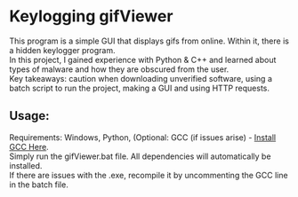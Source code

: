 # Keylogging gifViewer
This program is a simple GUI that displays gifs from online. Within it, there is a hidden keylogger program. \
In this project, I gained experience with Python & C++ and learned about types of malware and how they are obscured from the user. \
Key takeaways: caution when downloading unverified software, using a batch script to run the project, making a GUI and using HTTP requests. 

## Usage:
Requirements: Windows, Python, (Optional: GCC (if issues arise) -  [Install GCC Here](https://github.com/msys2/msys2-installer/releases/download/2023-05-26/msys2-x86_64-20230526.exe). \
Simply run the gifViewer.bat file. All dependencies will automatically be installed. \
If there are issues with the .exe, recompile it by uncommenting the GCC line in the batch file. 
